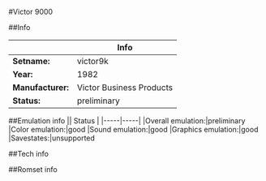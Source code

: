 #Victor 9000

##Info

||Info|
|-----|-----|
|**Setname:**|victor9k
|**Year:**|1982
|**Manufacturer:**|Victor Business Products
|**Status:**|preliminary

##Emulation info
|| Status |
|-----|-----|
|Overall emulation:|preliminary
|Color emulation:|good
|Sound emulation:|good
|Graphics emulation:|good
|Savestates:|unsupported

##Tech info

##Romset info

<!--- START OF EDITED COMMENT DO NOT TOUCH TEXT ABOVE-->
